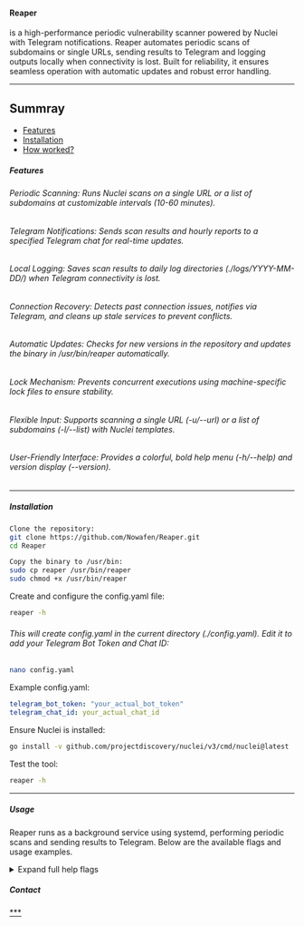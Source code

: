 #### Reaper 
is a high-performance periodic vulnerability scanner powered by Nuclei with Telegram notifications. Reaper automates periodic scans of subdomains or single URLs, sending results to Telegram and logging outputs locally when connectivity is lost. Built for reliability, it ensures seamless operation with automatic updates and robust error handling.

---
## Summray
* [Features](#Features)
* [Installation](#Installation)
* [How worked?](#Usage)


##### Features

###### Periodic Scanning: Runs Nuclei scans on a single URL or a list of subdomains at customizable intervals (10-60 minutes).

###### Telegram Notifications: Sends scan results and hourly reports to a specified Telegram chat for real-time updates.

###### Local Logging: Saves scan results to daily log directories (./logs/YYYY-MM-DD/) when Telegram connectivity is lost.

###### Connection Recovery: Detects past connection issues, notifies via Telegram, and cleans up stale services to prevent conflicts.

###### Automatic Updates: Checks for new versions in the repository and updates the binary in /usr/bin/reaper automatically.

###### Lock Mechanism: Prevents concurrent executions using machine-specific lock files to ensure stability.

###### Flexible Input: Supports scanning a single URL (-u/--url) or a list of subdomains (-l/--list) with Nuclei templates.

###### User-Friendly Interface: Provides a colorful, bold help menu (-h/--help) and version display (--version).

---

##### Installation
```bash
Clone the repository:
git clone https://github.com/Nowafen/Reaper.git
cd Reaper
```
```bash
Copy the binary to /usr/bin:
sudo cp reaper /usr/bin/reaper
sudo chmod +x /usr/bin/reaper
```

Create and configure the config.yaml file:
```bash
reaper -h
```
###### This will create config.yaml in the current directory (./config.yaml). Edit it to add your Telegram Bot Token and Chat ID:
```bash
nano config.yaml
```
 Example config.yaml:
 ```yaml
telegram_bot_token: "your_actual_bot_token"
telegram_chat_id: your_actual_chat_id
```

Ensure Nuclei is installed:
```bash
go install -v github.com/projectdiscovery/nuclei/v3/cmd/nuclei@latest
```

Test the tool: 
```bash
reaper -h
```

---

##### Usage
Reaper runs as a background service using systemd, performing periodic scans and sending results to Telegram. Below are the available flags and usage examples.

<details>
 <summary>Expand full help flags
  </summary>
  
  ```bash
reaper -h

Reaper - A Periodic Nuclei Scanner with Telegram Notifications

Description:
  Reaper is a service that runs Nuclei scans periodically and sends results to Telegram.
  It supports scanning a single URL or a list of subdomains with customizable intervals.

Usage:
  reaper [flags]

Flags:
  -l, --list <file>
    Path to a file containing a list of subdomains (one per line).
  -u, --url <url>
    A single URL to scan (e.g., http://example.com).
  -t <template>
    Path to the Nuclei template (e.g., cves). Required.
  -time <minutes>
    Interval between scans in minutes (10-60, default: 10).
  -h, --help
    Show this help message.
  --version
    Show the version of Reaper.

Configuration:
  Reaper uses a config file at ./config.yaml
  It must contain a valid Telegram Bot Token and Chat ID.
  If the config file doesn't exist, it will be created in the current directory on first run.

Example:
  reaper -l domains.txt -t cves -time 15
  reaper -u http://example.com -t cves

Notes:
  - Either -l/--list or -u/--url must be provided, but not both.
  - Ensure Nuclei is installed and templates are accessible.
  - Reaper runs as a background service and sends scan results to Telegram.
  - A hourly report is sent to Telegram with the number of scans performed.
  - Logs are saved in ./logs/YYYY-MM-DD/ if Telegram is unavailable.



Examples

Scan a single URL:
reaper --url http://payasafar.com -t http/mnm/self/backup.yaml -time 15


Scan a list of subdomains:
reaper --list domains.txt -t cves -time 20


Check version:
reaper --version

 Output:
The version of reaper is 1.1



How It Works

Configuration: On first run with -h, Reaper creates config.yaml in the current directory. Fill in your Telegram Bot Token and Chat ID.
Version Check: Before running any command (except --version), Reaper checks the local version file. If a newer version is found, it clones the repository to /tmp/reaper-update, updates /usr/bin/reaper, and exits.
Service Creation: When running with -l/--list or -u/--url, Reaper creates a systemd service (e.g., reaper_123456789), runs the first scan, and exits. The service continues scanning at the specified interval.
Scanning: Uses Nuclei to scan the provided URL or subdomain list with the specified template. Results are sent to Telegram.
Logging: If Telegram is unavailable, results are saved in ./logs/YYYY-MM-DD/scan_*.log.
Connection Recovery: If a previous connection loss is detected (via ./logs/state.yaml), Reaper notifies via Telegram, cleans up old services, and exits, prompting a restart.
Hourly Reports: Sends a Telegram message every hour with the number of scans performed.

Notes

Ensure git is installed for automatic updates:sudo apt install git


The version file in the repository root determines the latest version.
Logs are stored in ./logs/YYYY-MM-DD/ relative to the cloned directory.
Use sudo for operations requiring /usr/bin or systemd access.
To stop a service:sudo systemctl stop reaper_123456789
sudo systemctl disable reaper_123456789
sudo rm /etc/systemd/system/reaper_123456789.service
```
</details>





##### Contact 
[***](https://t.me/Tellmejs)
